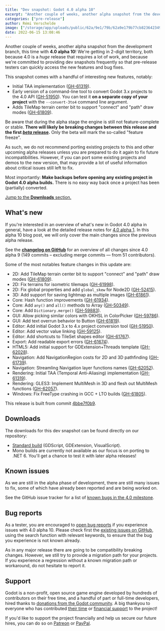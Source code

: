 ```yaml
---
title: "Dev snapshot: Godot 4.0 alpha 10"
excerpt: "Another couple of weeks, another alpha snapshot from the development branch, this time with 4.0 alpha 10! This release adds an initial implementation for Temporal Anti-Aliasing, as well as the first iteration of a command line tool to (partially) convert Godot 3.x projects to the Godot 4.0 API."
categories: ["pre-release"]
author: Rémi Verschelde
image: ["/storage/app/uploads/public/62a/9e1/79b/62a9e179b77cb823642349.jpg"]
date: 2022-06-15 13:08:46
---
```


Another couple of weeks, another alpha snapshot from the development branch, this time with **4.0 alpha 10**! We're getting in 2-digit territory, both because 4.0 is a *huge* release that requires a lot of work, and because we're committed to providing dev snapshots frequently so that pre-release testers can quickly access the new features and bug fixes.

This snapshot comes with a handful of interesting new features, notably:
- Initial TAA implementation ([GH-61319](https://github.com/godotengine/godot/pull/61319)).
- Early version of a command-line tool to convert Godot 3.x projects to the 4.0 API ([GH-51950](https://github.com/godotengine/godot/pull/51950)). You can test it **on a separate copy of your project** with the `--convert-3to4` command line argument.
- Adds TileMap terrain center bit to support "connect" and "path" draw modes ([GH-61809](https://github.com/godotengine/godot/pull/61809)).

Be aware that during the alpha stage the engine is still not feature-complete or stable. **There will likely be breaking changes between this release and the first [*beta* release](https://en.wikipedia.org/wiki/Software_release_life_cycle#Beta).** Only the beta will mark the so-called "feature freeze".

As such, we do not recommend porting existing projects to this and other upcoming alpha releases unless you are prepared to do it again to fix future incompatibilities. However, if you can port some existing projects and demos to the new version, that may provide a lot of useful information about critical issues still left to fix.

Most importantly: **Make backups before opening any existing project in Godot 4.0 alpha builds.** There is no easy way back once a project has been (partially) converted.

[Jump to the **Downloads** section.](#downloads)

## What's new

If you're interested in an overview of what's new in Godot 4.0 alpha in general, have a look at the detailed release notes for [4.0 alpha 1](/article/dev-snapshot-godot-4-0-alpha-1). In this alpha 10 blog post, we will only cover the main changes since the previous alpha release.

See the [**changelog on GitHub**](https://github.com/godotengine/godot/compare/d9daf3869f27e2afdacb2744168052ce0d4ae43b...4bbe7f0b98de72d6dd77d5ade4b761de375bcf66) for an overview of all changes since 4.0 alpha 9 (149 commits – excluding merge commits ― from 51 contributors).

Some of the most notables feature changes in this update are:

- 2D: Add TileMap terrain center bit to support "connect" and "path" draw modes ([GH-61809](https://github.com/godotengine/godot/pull/61809)).
- 2D: Fix terrains for isometric tilemaps ([GH-61998](https://github.com/godotengine/godot/pull/61998)).
- 2D: Fix global properties and add `global_skew` for Node2D ([GH-52415](https://github.com/godotengine/godot/pull/52415)).
- 3D: Add support for saving lightmap as multiple images ([GH-61861](https://github.com/godotengine/godot/pull/61861)).
- Core: Hash function improvements ([GH-61934](https://github.com/godotengine/godot/pull/61934)).
- Core: Add `any()` and `all()` methods to Array ([GH-50349](https://github.com/godotengine/godot/pull/50349)).
- Core: Add `Dictionary.merge()` ([GH-59883](https://github.com/godotengine/godot/pull/59883)).
- GUI: Allow picking similar colors with OKHSL in ColorPicker ([GH-59786](https://github.com/godotengine/godot/pull/59786)).
- GUI: Add text overrun behavior to Button ([GH-61819](https://github.com/godotengine/godot/pull/61819)).
- Editor: Add initial Godot 3.x to 4.x project conversion tool ([GH-51950](https://github.com/godotengine/godot/pull/51950)).
- Editor: Add vector value linking ([GH-59125](https://github.com/godotengine/godot/pull/59125)).
- Editor: Add shortcuts to TileSet shapes editor ([GH-61767](https://github.com/godotengine/godot/pull/61767)).
- Export: Add readable export errors ([GH-61674](https://github.com/godotengine/godot/pull/61674)).
- HTML5: Add initial support for GDExtension+Threads template ([GH-62028](https://github.com/godotengine/godot/pull/62028)).
- Navigation: Add NavigationRegion costs for 2D and 3D pathfinding ([GH-61739](https://github.com/godotengine/godot/pull/61739)).
- Navigation: Streamling Navigation layer functions names ([GH-62052](https://github.com/godotengine/godot/pull/62052)).
- Rendering: Initial TAA (Temporal Anti-Aliasing) implementation ([GH-61319](https://github.com/godotengine/godot/pull/61319)).
- Rendering: GLES3: Implement MultiMesh in 3D and flesh out MultiMesh functions ([GH-62057](https://github.com/godotengine/godot/pull/62057)).
- Windows: Fix FreeType crashing in GCC + LTO builds ([GH-61805](https://github.com/godotengine/godot/pull/61805)).

This release is built from commit [4bbe7f0b9](https://github.com/godotengine/godot/commit/4bbe7f0b98de72d6dd77d5ade4b761de375bcf66).

<a id="downloads"></a>
## Downloads

The downloads for this dev snapshot can be found directly on our repository:

* [Standard build](https://github.com/godotengine/godot-builds/releases/4.0-alpha10) (GDScript, GDExtension, VisualScript).
* Mono builds are currently not available as our focus is on porting to .NET 6. You'll get a chance to test it with later alpha releases!

## Known issues

As we are still in the alpha phase of development, there are still many issues to fix, some of which have already been reported and are being worked on.

See the GitHub issue tracker for a list of [known bugs in the 4.0 milestone](https://github.com/godotengine/godot/issues?q=is%3Aissue+is%3Aopen+milestone%3A4.0+label%3Abug+).

## Bug reports

As a tester, you are encouraged to [open bug reports](https://github.com/godotengine/godot/issues) if you experience issues with 4.0 alpha 10. Please check first the [existing issues on GitHub](https://github.com/godotengine/godot/issues), using the search function with relevant keywords, to ensure that the bug you experience is not known already.

As in any major release there are going to be compatibility breaking changes. However, we still try to provide a migration path for your projects. If you experience a regression without a known migration path or workaround, do not hesitate to report it.

## Support

Godot is a non-profit, open source game engine developed by hundreds of contributors on their free time, and a handful of part or full-time developers, hired thanks to [donations from the Godot community](https://godotengine.org/donate). A big thankyou to everyone who has contributed [their time](https://github.com/godotengine/godot/blob/master/AUTHORS.md) or [financial support](https://github.com/godotengine/godot/blob/master/DONORS.md) to the project!

If you'd like to support the project financially and help us secure our future hires, you can do so on [Patreon](https://www.patreon.com/godotengine) or [PayPal](https://godotengine.org/donate).
